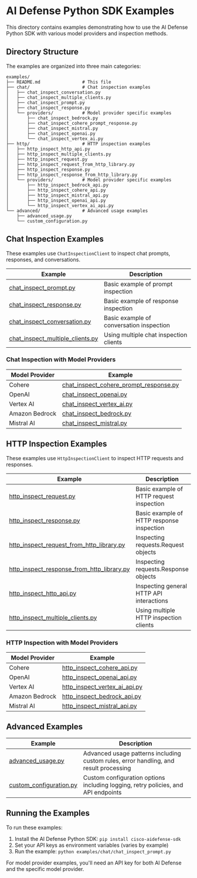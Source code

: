 # AI Defense Python SDK Examples

This directory contains examples demonstrating how to use the AI Defense Python SDK with various model providers and inspection methods.

## Directory Structure

The examples are organized into three main categories:

```
examples/
├── README.md                # This file
├── chat/                    # Chat inspection examples
│   ├── chat_inspect_conversation.py
│   ├── chat_inspect_multiple_clients.py
│   ├── chat_inspect_prompt.py
│   ├── chat_inspect_response.py
│   └── providers/           # Model provider specific examples
│       ├── chat_inspect_bedrock.py
│       ├── chat_inspect_cohere_prompt_response.py
│       ├── chat_inspect_mistral.py
│       ├── chat_inspect_openai.py
│       └── chat_inspect_vertex_ai.py
├── http/                    # HTTP inspection examples
│   ├── http_inspect_http_api.py
│   ├── http_inspect_multiple_clients.py
│   ├── http_inspect_request.py
│   ├── http_inspect_request_from_http_library.py
│   ├── http_inspect_response.py
│   ├── http_inspect_response_from_http_library.py
│   └── providers/           # Model provider specific examples
│       ├── http_inspect_bedrock_api.py
│       ├── http_inspect_cohere_api.py
│       ├── http_inspect_mistral_api.py
│       ├── http_inspect_openai_api.py
│       └── http_inspect_vertex_ai_api.py
└── advanced/                # Advanced usage examples
    ├── advanced_usage.py
    └── custom_configuration.py
```

## Chat Inspection Examples

These examples use `ChatInspectionClient` to inspect chat prompts, responses, and conversations.

| Example | Description |
|---------|-------------|
| [chat_inspect_prompt.py](./chat/chat_inspect_prompt.py) | Basic example of prompt inspection |
| [chat_inspect_response.py](./chat/chat_inspect_response.py) | Basic example of response inspection |
| [chat_inspect_conversation.py](./chat/chat_inspect_conversation.py) | Basic example of conversation inspection |
| [chat_inspect_multiple_clients.py](./chat/chat_inspect_multiple_clients.py) | Using multiple chat inspection clients |

### Chat Inspection with Model Providers

| Model Provider | Example |
|----------------|---------|
| Cohere | [chat_inspect_cohere_prompt_response.py](./chat/providers/chat_inspect_cohere_prompt_response.py) |
| OpenAI | [chat_inspect_openai.py](./chat/providers/chat_inspect_openai.py) |
| Vertex AI | [chat_inspect_vertex_ai.py](./chat/providers/chat_inspect_vertex_ai.py) |
| Amazon Bedrock | [chat_inspect_bedrock.py](./chat/providers/chat_inspect_bedrock.py) |
| Mistral AI | [chat_inspect_mistral.py](./chat/providers/chat_inspect_mistral.py) |

## HTTP Inspection Examples

These examples use `HttpInspectionClient` to inspect HTTP requests and responses.

| Example | Description |
|---------|-------------|
| [http_inspect_request.py](./http/http_inspect_request.py) | Basic example of HTTP request inspection |
| [http_inspect_response.py](./http/http_inspect_response.py) | Basic example of HTTP response inspection |
| [http_inspect_request_from_http_library.py](./http/http_inspect_request_from_http_library.py) | Inspecting requests.Request objects |
| [http_inspect_response_from_http_library.py](./http/http_inspect_response_from_http_library.py) | Inspecting requests.Response objects |
| [http_inspect_http_api.py](./http/http_inspect_http_api.py) | Inspecting general HTTP API interactions |
| [http_inspect_multiple_clients.py](./http/http_inspect_multiple_clients.py) | Using multiple HTTP inspection clients |

### HTTP Inspection with Model Providers

| Model Provider | Example |
|----------------|---------|
| Cohere | [http_inspect_cohere_api.py](./http/providers/http_inspect_cohere_api.py) |
| OpenAI | [http_inspect_openai_api.py](./http/providers/http_inspect_openai_api.py) |
| Vertex AI | [http_inspect_vertex_ai_api.py](./http/providers/http_inspect_vertex_ai_api.py) |
| Amazon Bedrock | [http_inspect_bedrock_api.py](./http/providers/http_inspect_bedrock_api.py) |
| Mistral AI | [http_inspect_mistral_api.py](./http/providers/http_inspect_mistral_api.py) |

## Advanced Examples

| Example | Description |
|---------|-------------|
| [advanced_usage.py](./advanced/advanced_usage.py) | Advanced usage patterns including custom rules, error handling, and result processing |
| [custom_configuration.py](./advanced/custom_configuration.py) | Custom configuration options including logging, retry policies, and API endpoints |

## Running the Examples

To run these examples:

1. Install the AI Defense Python SDK: `pip install cisco-aidefense-sdk`
2. Set your API keys as environment variables (varies by example)
3. Run the example: `python examples/chat/chat_inspect_prompt.py`

For model provider examples, you'll need an API key for both AI Defense and the specific model provider.
